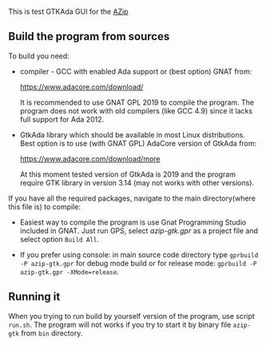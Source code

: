 This is test GTKAda GUI for the [AZip](https://azip.sourceforge.io/)


## Build the program from sources

To build you need:

* compiler - GCC with enabled Ada support or (best option) GNAT from:

  https://www.adacore.com/download/

  It is recommended to use GNAT GPL 2019 to compile the program.
  The program does not work with old compilers (like GCC 4.9) since it
  lacks full support for Ada 2012.

* GtkAda library which should be available in most Linux distributions. Best
  option is to use (with GNAT GPL) AdaCore version of GtkAda from:

  https://www.adacore.com/download/more

  At this moment tested version of GtkAda is 2019 and the program require GTK
  library in version 3.14 (may not works with other versions).

If you have all the required packages, navigate to the main directory(where
this file is) to compile:

* Easiest way to compile the program is use Gnat Programming Studio included
  in GNAT. Just run GPS, select *azip-gtk.gpr* as a project file and select
  option `Build All`.

* If you prefer using console: in main source code directory type
  `gprbuild -P azip-gtk.gpr` for debug mode build or for release mode:
  `gprbuild -P azip-gtk.gpr -XMode=release`.

## Running it

When you trying to run build by yourself version of the program, use script
`run.sh`. The program will not works if you try to start it by binary file
`azip-gtk` from `bin` directory.
